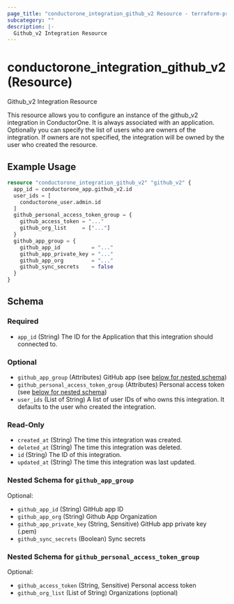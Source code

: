```yaml
---
page_title: "conductorone_integration_github_v2 Resource - terraform-provider-conductorone"
subcategory: ""
description: |-
  Github_v2 Integration Resource
---
```


# conductorone_integration_github_v2 (Resource)

Github_v2 Integration Resource

This resource allows you to configure an instance of the github_v2 integration in ConductorOne.
It is always associated with an application. Optionally you can specify the list of users who are owners of the integration.
If owners are not specified, the integration will be owned by the user who created the resource.

## Example Usage

```terraform
resource "conductorone_integration_github_v2" "github_v2" {
  app_id = conductorone_app.github_v2.id
  user_ids = [
    conductorone_user.admin.id
  ]
  github_personal_access_token_group = {
    github_access_token = "..."
    github_org_list     = ["..."]
  }
  github_app_group = {
    github_app_id          = "..."
    github_app_private_key = "..."
    github_app_org         = "..."
    github_sync_secrets    = false
  }
}
```

<!-- schema generated by tfplugindocs -->
## Schema

### Required

- `app_id` (String) The ID for the Application that this integration should connected to.

### Optional

- `github_app_group` (Attributes) GitHub app (see [below for nested schema](#nestedatt--github_app_group))
- `github_personal_access_token_group` (Attributes) Personal access token (see [below for nested schema](#nestedatt--github_personal_access_token_group))
- `user_ids` (List of String) A list of user IDs of who owns this integration. It defaults to the user who created the integration.

### Read-Only

- `created_at` (String) The time this integration was created.
- `deleted_at` (String) The time this integration was deleted.
- `id` (String) The ID of this integration.
- `updated_at` (String) The time this integration was last updated.

<a id="nestedatt--github_app_group"></a>
### Nested Schema for `github_app_group`

Optional:

- `github_app_id` (String) GitHub app ID
- `github_app_org` (String) Github App Organization
- `github_app_private_key` (String, Sensitive) GitHub app private key (.pem)
- `github_sync_secrets` (Boolean) Sync secrets


<a id="nestedatt--github_personal_access_token_group"></a>
### Nested Schema for `github_personal_access_token_group`

Optional:

- `github_access_token` (String, Sensitive) Personal access token
- `github_org_list` (List of String) Organizations (optional)
